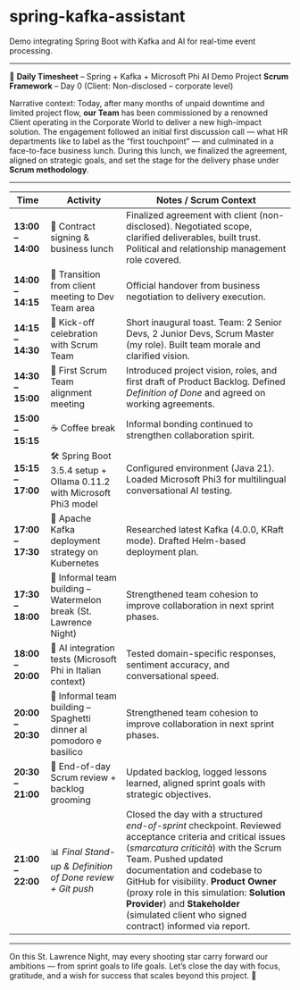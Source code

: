 # spring-kafka-assistant
Demo integrating Spring Boot with Kafka and AI for real-time event processing.

---

📅 **Daily Timesheet** – Spring + Kafka + Microsoft Phi AI Demo Project
**Scrum Framework** – Day 0 (Client: Non-disclosed – corporate level)

Narrative context:
Today, after many months of unpaid downtime and limited project flow, **our Team** has been commissioned by a renowned Client operating in the Corporate World to deliver a new high-impact solution. The engagement followed an initial first discussion call — what HR departments like to label as the “first touchpoint” — and culminated in a face-to-face business lunch. During this lunch, we finalized the agreement, aligned on strategic goals, and set the stage for the delivery phase under **Scrum methodology**.

---

| Time              | Activity                                                              | Notes / Scrum Context                                                                                                                                                                                                                                                                                                                                                                    |
| ----------------- | --------------------------------------------------------------------- | ---------------------------------------------------------------------------------------------------------------------------------------------------------------------------------------------------------------------------------------------------------------------------------------------------------------------------------------------------------------------------------------- |
| **13:00 – 14:00** | 🤝 Contract signing & business lunch                                  | Finalized agreement with client (non-disclosed). Negotiated scope, clarified deliverables, built trust. Political and relationship management role covered.                                                                                                                                                                                                                              |
| **14:00 – 14:15** | 🚶 Transition from client meeting to Dev Team area                    | Official handover from business negotiation to delivery execution.                                                                                                                                                                                                                                                                                                                       |
| **14:15 – 14:30** | 🎉 Kick-off celebration with Scrum Team                               | Short inaugural toast. Team: 2 Senior Devs, 2 Junior Devs, Scrum Master (my role). Built team morale and clarified vision.                                                                                                                                                                                                                                                               |
| **14:30 – 15:00** | 📢 First Scrum Team alignment meeting                                 | Introduced project vision, roles, and first draft of Product Backlog. Defined *Definition of Done* and agreed on working agreements.                                                                                                                                                                                                                                                     |
| **15:00 – 15:15** | ☕ Coffee break                                                        | Informal bonding continued to strengthen collaboration spirit.                                                                                                                                                                                                                                                                                                                           |
| **15:15 – 17:00** | 🛠️ Spring Boot 3.5.4 setup + Ollama 0.11.2 with Microsoft Phi3 model | Configured environment (Java 21). Loaded Microsoft Phi3 for multilingual conversational AI testing.                                                                                                                                                                                                                                                                                      |
| **17:00 – 17:30** | 📡 Apache Kafka deployment strategy on Kubernetes                     | Researched latest Kafka (4.0.0, KRaft mode). Drafted Helm-based deployment plan.                                                                                                                                                                                                                                                                                                         |
| **17:30 – 18:00** | 🍉 Informal team building – Watermelon break (St. Lawrence Night)     | Strengthened team cohesion to improve collaboration in next sprint phases.                                                                                                                                                                                                                                                                                                               |
| **18:00 – 20:00** | 🔬 AI integration tests (Microsoft Phi in Italian context)            | Tested domain-specific responses, sentiment accuracy, and conversational speed.                                                                                                                                                                                                                                                                                                          |
| **20:00 – 20:30** | 🍝 Informal team building – Spaghetti dinner al pomodoro e basilico   | Strengthened team cohesion to improve collaboration in next sprint phases.                                                                                                                                                                                                                                                                                                               |
| **20:30 – 21:00** | 📝 End-of-day Scrum review + backlog grooming                         | Updated backlog, logged lessons learned, aligned sprint goals with strategic objectives.                                                                                                                                                                                                                                                                                                 |
| **21:00 – 22:00** | 📊 *Final Stand-up & Definition of Done review + Git push*            | Closed the day with a structured *end-of-sprint* checkpoint. Reviewed acceptance criteria and critical issues (*smarcatura criticità*) with the Scrum Team. Pushed updated documentation and codebase to GitHub for visibility. **Product Owner** (proxy role in this simulation: **Solution Provider**) and **Stakeholder** (simulated client who signed contract) informed via report. |

---

On this St. Lawrence Night, may every shooting star carry forward our ambitions — from sprint goals to life goals. Let’s close the day with focus, gratitude, and a wish for success that scales beyond this project. 🌠

